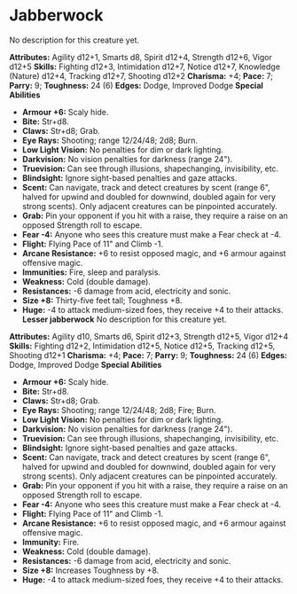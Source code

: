 # Jabberwock

No description for this creature yet.

**Attributes:** Agility d12+1, Smarts d8, Spirit d12+4, Strength d12+6,
Vigor d12+5
**Skills:** Fighting d12+3, Intimidation d12+7, Notice d12+7, Knowledge
(Nature) d12+4, Tracking d12+7, Shooting d12+2
**Charisma:** +4; **Pace:** 7; **Parry:** 9; **Toughness:** 24 (6)
**Edges:** Dodge, Improved Dodge
**Special Abilities**

- **Armour +6:** Scaly hide.
- **Bite:** Str+d8.
- **Claws:** Str+d8; Grab.
- **Eye Rays:** Shooting; range 12/24/48; 2d8; Burn.
- **Low Light Vision:** No penalties for dim or dark lighting.
- **Darkvision:** No vision penalties for darkness (range 24").
- **Truevision:** Can see through illusions, shapechanging,
invisibility, etc.
- **Blindsight:** Ignore sight-based penalties and gaze attacks.
- **Scent:** Can navigate, track and detect creatures by scent (range
6", halved for upwind and doubled for downwind, doubled again for very
strong scents). Only adjacent creatures can be pinpointed accurately.
- **Grab:** Pin your opponent if you hit with a raise, they require a
raise on an opposed Strength roll to escape.
- **Fear -4:** Anyone who sees this creature must make a Fear check at
-4.
- **Flight:** Flying Pace of 11" and Climb -1.
- **Arcane Resistance:** +6 to resist opposed magic, and +6 armour
against offensive magic.
- **Immunities:** Fire, sleep and paralysis.
- **Weakness:** Cold (double damage).
- **Resistances:** -6 damage from acid, electricity and sonic.
- **Size +8:** Thirty-five feet tall; Toughness +8.
- **Huge:** -4 to attack medium-sized foes, they receive +4 to their
attacks.
**Lesser jabberwock**
No description for this creature yet.

**Attributes:** Agility d10, Smarts d6, Spirit d12+3, Strength d12+5,
Vigor d12+4
**Skills:** Fighting d12+2, Intimidation d12+5, Notice d12+5, Tracking
d12+5, Shooting d12+1
**Charisma:** +4; **Pace:** 7; **Parry:** 9; **Toughness:** 24 (6)
**Edges:** Dodge, Improved Dodge
**Special Abilities**

- **Armour +6:** Scaly hide.
- **Bite:** Str+d8.
- **Claws:** Str+d8; Grab.
- **Eye Rays:** Shooting; range 12/24/48; 2d8; Fire; Burn.
- **Low Light Vision:** No penalties for dim or dark lighting.
- **Darkvision:** No vision penalties for darkness (range 24").
- **Truevision:** Can see through illusions, shapechanging,
invisibility, etc.
- **Blindsight:** Ignore sight-based penalties and gaze attacks.
- **Scent:** Can navigate, track and detect creatures by scent (range
6", halved for upwind and doubled for downwind, doubled again for very
strong scents). Only adjacent creatures can be pinpointed accurately.
- **Grab:** Pin your opponent if you hit with a raise, they require a
raise on an opposed Strength roll to escape.
- **Fear -4:** Anyone who sees this creature must make a Fear check at
-4.
- **Flight:** Flying Pace of 11" and Climb -1.
- **Arcane Resistance:** +6 to resist opposed magic, and +6 armour
against offensive magic.
- **Immunity:** Fire.
- **Weakness:** Cold (double damage).
- **Resistances:** -6 damage from acid, electricity and sonic.
- **Size +8:** Increases Toughness by +8.
- **Huge:** -4 to attack medium-sized foes, they receive +4 to their
attacks.
